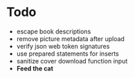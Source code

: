 # Todo
- escape book descriptions
- remove picture metadata after upload
- verify json web token signatures
- use prepared statements for inserts
- sanitize cover download function input
- **Feed the cat**
